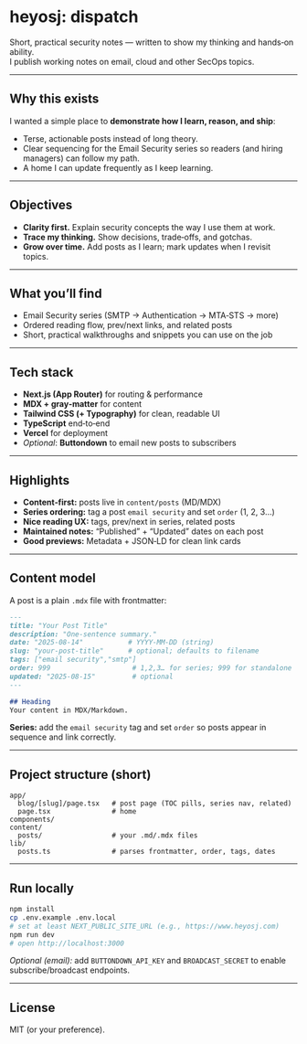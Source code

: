 # heyosj: dispatch

Short, practical security notes — written to show my thinking and hands‑on ability.  
I publish working notes on email, cloud and other SecOps topics.

---

## Why this exists

I wanted a simple place to **demonstrate how I learn, reason, and ship**:
- Terse, actionable posts instead of long theory.
- Clear sequencing for the Email Security series so readers (and hiring managers) can follow my path.
- A home I can update frequently as I keep learning.

---

## Objectives

- **Clarity first.** Explain security concepts the way I use them at work.
- **Trace my thinking.** Show decisions, trade‑offs, and gotchas.
- **Grow over time.** Add posts as I learn; mark updates when I revisit topics.

---

## What you’ll find

- Email Security series (SMTP → Authentication → MTA‑STS → more)
- Ordered reading flow, prev/next links, and related posts
- Short, practical walkthroughs and snippets you can use on the job

---

## Tech stack

- **Next.js (App Router)** for routing & performance  
- **MDX + gray‑matter** for content  
- **Tailwind CSS (+ Typography)** for clean, readable UI  
- **TypeScript** end‑to‑end  
- **Vercel** for deployment  
- _Optional_: **Buttondown** to email new posts to subscribers

---

## Highlights

- **Content‑first:** posts live in `content/posts` (MD/MDX)
- **Series ordering:** tag a post `email security` and set `order` (1, 2, 3…)
- **Nice reading UX:** tags, prev/next in series, related posts
- **Maintained notes:** “Published” + “Updated” dates on each post
- **Good previews:** Metadata + JSON‑LD for clean link cards

---

## Content model

A post is a plain `.mdx` file with frontmatter:

```md
---
title: "Your Post Title"
description: "One-sentence summary."
date: "2025-08-14"           # YYYY-MM-DD (string)
slug: "your-post-title"      # optional; defaults to filename
tags: ["email security","smtp"]
order: 999                    # 1,2,3… for series; 999 for standalone
updated: "2025-08-15"         # optional
---

## Heading
Your content in MDX/Markdown.
```

**Series:** add the `email security` tag and set `order` so posts appear in sequence and link correctly.

---

## Project structure (short)

```
app/
  blog/[slug]/page.tsx   # post page (TOC pills, series nav, related)
  page.tsx               # home
components/
content/
  posts/                 # your .md/.mdx files
lib/
  posts.ts               # parses frontmatter, order, tags, dates
```

---

## Run locally

```bash
npm install
cp .env.example .env.local
# set at least NEXT_PUBLIC_SITE_URL (e.g., https://www.heyosj.com)
npm run dev
# open http://localhost:3000
```

_Optional (email):_ add `BUTTONDOWN_API_KEY` and `BROADCAST_SECRET` to enable subscribe/broadcast endpoints.

---

## License

MIT (or your preference).
